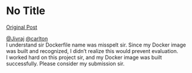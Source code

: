 # No Title

[Original Post](https://discourse.onlinedegree.iitm.ac.in/t/171141/204)

<p><a class="mention" href="/u/jivraj">@Jivraj</a> <a class="mention" href="/u/carlton">@carlton</a><br>
I understand sir Dockerfile name was misspelt sir. Since my Docker image was built and recognized, I didn’t realize this would prevent evaluation.<br>
I worked hard on this project sir, and my Docker image was built successfully. Please consider my submission sir.</p>